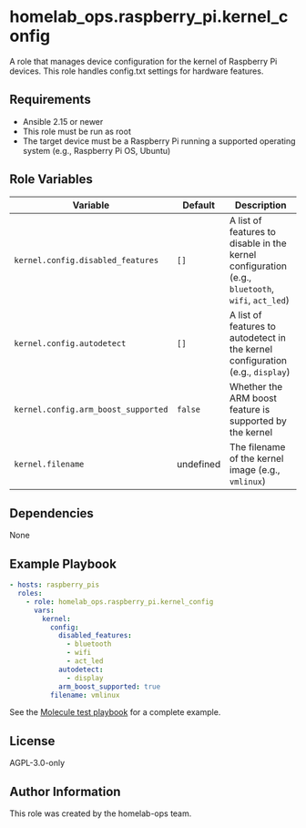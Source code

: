 # homelab_ops.raspberry_pi.kernel_config

A role that manages device configuration for the kernel of Raspberry Pi devices. This role handles config.txt settings for hardware features.

## Requirements

- Ansible 2.15 or newer
- This role must be run as root
- The target device must be a Raspberry Pi running a supported operating system (e.g., Raspberry Pi OS, Ubuntu)

## Role Variables

| Variable | Default | Description |
| --- | --- | --- |
| `kernel.config.disabled_features` | `[]` | A list of features to disable in the kernel configuration (e.g., `bluetooth`, `wifi`, `act_led`) |
| `kernel.config.autodetect` | `[]` | A list of features to autodetect in the kernel configuration (e.g., `display`) |
| `kernel.config.arm_boost_supported` | `false` | Whether the ARM boost feature is supported by the kernel |
| `kernel.filename` | undefined | The filename of the kernel image (e.g., `vmlinux`) |

## Dependencies

None

## Example Playbook

```yaml
- hosts: raspberry_pis
  roles:
    - role: homelab_ops.raspberry_pi.kernel_config
      vars:
        kernel:
          config:
            disabled_features:
              - bluetooth
              - wifi
              - act_led
            autodetect:
              - display
            arm_boost_supported: true
          filename: vmlinux
```

See the [Molecule test playbook](../../molecule/kernel_config/converge.yml) for a complete example.

## License

AGPL-3.0-only

## Author Information

This role was created by the homelab-ops team.
